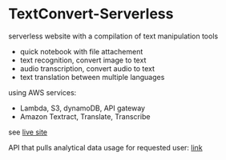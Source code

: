 # TextConvert-Serverless

serverless website with a compilation of text manipulation tools 

* quick notebook with file attachement
* text recognition, convert image to text
* audio transcription, convert audio to text 
* text translation between multiple languages 

using AWS services: 

* Lambda, S3, dynamoDB, API gateway 
* Amazon Textract, Translate, Transcribe 

see [live site](http://5etxksiz7e.execute-api.us-east-1.amazonaws.com/dev2)


API that pulls analytical data usage for requested user:
[link](http://ece1779a3analytics.s3-website-us-east-1.amazonaws.com)
